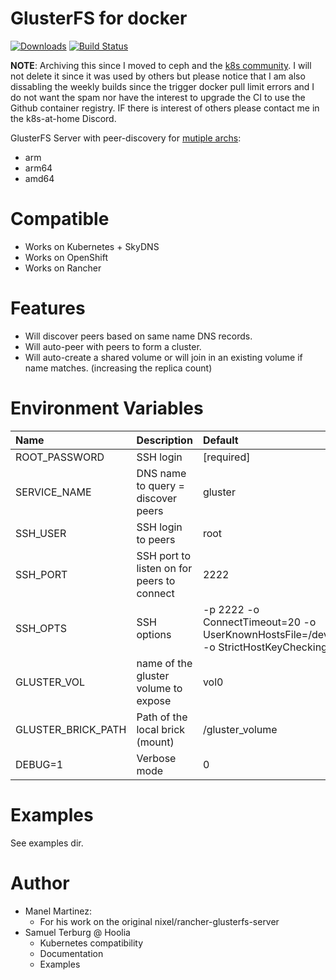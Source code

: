 # GlusterFS for docker

[![Downloads](https://img.shields.io/docker/pulls/angelnu/glusterfs.svg)](https://hub.docker.com/r/angelnu/glusterfs/)
[![Build Status](https://travis-ci.org/angelnu/docker-glusterfs.svg?branch=master)](https://travis-ci.org/angelnu/docker-glusterfs)

**NOTE**: Archiving this since I moved to ceph and the [k8s community](https://github.com/k8s-at-home). I will not delete it since it was used by others
but please notice that I am also dissabling the weekly builds since the trigger docker pull limit errors and I do not want the spam nor have the
interest to upgrade the CI to use the Github container registry. IF there is interest of others please contact me in the k8s-at-home Discord.

GlusterFS Server with peer-discovery for [mutiple archs](https://hub.docker.com/r/angelnu/glusterfs/tags):
- arm
- arm64
- amd64


Compatible
==========
* Works on Kubernetes + SkyDNS
* Works on OpenShift
* Works on Rancher

Features
========
* Will discover peers based on same name DNS records.
* Will auto-peer with peers to form a cluster.
* Will auto-create a shared volume or will join in an existing volume if name matches. (increasing the replica count)


Environment Variables
=====================
| Name               | Description                                | Default         | Example                                     |
|:------------------ |:------------------------------------------ |:--------------- |:------------------------------------------- |
| ROOT_PASSWORD      | SSH login                                  | [required]      | blabla9!                                    |
| SERVICE_NAME       | DNS name to query = discover peers         | gluster         | glusterfs-storage.default.svc.cluster.local |
| SSH_USER           | SSH login to peers                         | root            | glusterfs                                   |
| SSH_PORT           | SSH port to listen on for peers to connect | 2222            | 22                                          |
| SSH_OPTS           | SSH options                                | -p 2222 -o ConnectTimeout=20 -o UserKnownHostsFile=/dev/null -o StrictHostKeyChecking=no |                                             |
| GLUSTER_VOL        | name of the gluster volume to expose       | vol0            | myvol0                                      |
| GLUSTER_BRICK_PATH | Path of the local brick (mount)            | /gluster_volume | /bricks/brick0                              |
| DEBUG=1            | Verbose mode                               | 0               |                                             |


Examples
========
See examples dir.


Author
======
* Manel Martinez:
  * For his work on the original nixel/rancher-glusterfs-server
* Samuel Terburg @ Hoolia
  * Kubernetes compatibility
  * Documentation
  * Examples
